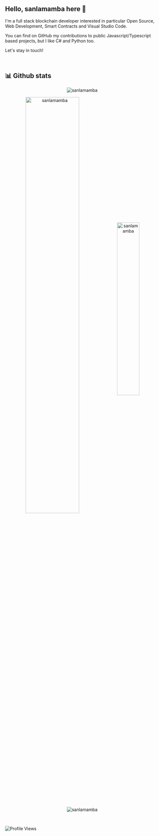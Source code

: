 ## Hello, sanlamamba here 👋

I'm a full stack blockchain developer interested in particular Open Source, Web Development, Smart Contracts and Visual Studio Code.

You can find on GitHub my contributions to public Javascript/Typescript based projects, but I like C# and Python too.

Let's stay in touch!

<br />

## 📊 Github stats

<p align="center">
<img src="https://github-profile-trophy.vercel.app/?username=sanlamamba&theme=radical&no-bg=true&no-frame=true&column=6" alt="sanlamamba" />
</p>
<p align="center">
<img align="center" src="https://github-readme-stats.vercel.app/api?username=sanlamamba&theme=dark&show_icons=true&count_private=true&hide_border=true" width="59%" alt="sanlamamba" />
<img align="center" src="https://github-readme-stats.vercel.app/api/top-langs/?username=sanlamamba&layout=compact&langs_count=6&theme=dark&hide_border=true" width="38%" alt="sanlamamba" />
</p>

<p align="center">
<img align="center" src="https://github-readme-streak-stats.herokuapp.com/?user=sanlamamba&theme=dark&hide_border=true" alt="sanlamamba" />
</p>

<!-- 
<p align="center">
<img src = "profile-3d-contrib/profile-night-rainbow.svg" alt="sanlamamba" />
</p>
-->

<!-- ## ⚡ Recent GitHub Activity -->

<!-- https://github.com/jamesgeorge007/github-activity-readme -->

<!--START_SECTION:activity-->
<!--END_SECTION:activity-->
<br />

![Profile Views](https://komarev.com/ghpvc/?username=sanlamamba)
